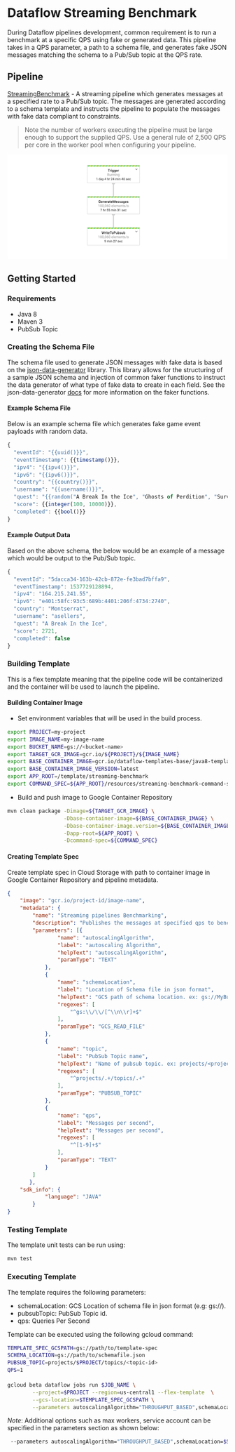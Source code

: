 # Dataflow Streaming Benchmark

During Dataflow pipelines development, common requirement is to run a benchmark at a specific QPS using
fake or generated data. This pipeline takes in a QPS parameter, a path to a schema file, and 
generates fake JSON messages matching the schema to a Pub/Sub topic at the QPS rate.

## Pipeline

[StreamingBenchmark](src/main/java/com/google/cloud/teleport/v2/templates/StreamingBenchmark.java) -
A streaming pipeline which generates messages at a specified rate to a Pub/Sub topic. The messages 
are generated according to a schema template and instructs the pipeline to populate the 
messages with fake data compliant to constraints.

> Note the number of workers executing the pipeline must be large enough to support the supplied 
> QPS. Use a general rule of 2,500 QPS per core in the worker pool when configuring your pipeline.


![Pipeline DAG](img/pipeline-dag.png "Pipeline DAG")

## Getting Started

### Requirements

* Java 8
* Maven 3
* PubSub Topic

### Creating the Schema File
The schema file used to generate JSON messages with fake data is based on the 
[json-data-generator](https://github.com/vincentrussell/json-data-generator) library. This library
allows for the structuring of a sample JSON schema and injection of common faker functions to 
instruct the data generator of what type of fake data to create in each field. See the 
json-data-generator [docs](https://github.com/vincentrussell/json-data-generator) for more 
information on the faker functions.

#### Example Schema File
Below is an example schema file which generates fake game event payloads with random data.

```javascript
{
  "eventId": "{{uuid()}}",
  "eventTimestamp": {{timestamp()}},
  "ipv4": "{{ipv4()}}",
  "ipv6": "{{ipv6()}}",
  "country": "{{country()}}",
  "username": "{{username()}}",
  "quest": "{{random("A Break In the Ice", "Ghosts of Perdition", "Survive the Low Road")}}",
  "score": {{integer(100, 10000)}},
  "completed": {{bool()}}
}
```

#### Example Output Data
Based on the above schema, the below would be an example of a message which would be output to the
Pub/Sub topic.

```javascript
{
  "eventId": "5dacca34-163b-42cb-872e-fe3bad7bffa9",
  "eventTimestamp": 1537729128894,
  "ipv4": "164.215.241.55",
  "ipv6": "e401:58fc:93c5:689b:4401:206f:4734:2740",
  "country": "Montserrat",
  "username": "asellers",
  "quest": "A Break In the Ice",
  "score": 2721,
  "completed": false
}
```
### Building Template
This is a flex template meaning that the pipeline code will be containerized and the container will be used to launch the pipeline.

#### Building Container Image
* Set environment variables that will be used in the build process.

```sh
export PROJECT=my-project
export IMAGE_NAME=my-image-name
export BUCKET_NAME=gs://<bucket-name>
export TARGET_GCR_IMAGE=gcr.io/${PROJECT}/${IMAGE_NAME}
export BASE_CONTAINER_IMAGE=gcr.io/dataflow-templates-base/java8-template-launcher-base
export BASE_CONTAINER_IMAGE_VERSION=latest
export APP_ROOT=/template/streaming-benchmark
export COMMAND_SPEC=${APP_ROOT}/resources/streaming-benchmark-command-spec.json
```
* Build and push image to Google Container Repository

```sh
mvn clean package -Dimage=${TARGET_GCR_IMAGE} \
                  -Dbase-container-image=${BASE_CONTAINER_IMAGE} \
                  -Dbase-container-image.version=${BASE_CONTAINER_IMAGE_VERSION} \
                  -Dapp-root=${APP_ROOT} \
                  -Dcommand-spec=${COMMAND_SPEC}
```

#### Creating Template Spec

Create template spec in Cloud Storage with path to container image in Google Container Repository and pipeline metadata.

```json
{
	"image": "gcr.io/project-id/image-name",
	"metadata": {
		"name": "Streaming pipelines Benchmarking",
		"description": "Publishes the messages at specified qps to benchmark performance of streaming pipelines",
		"parameters": [{
				"name": "autoscalingAlgorithm",
				"label": "autoscaling Algorithm",
				"helpText": "autoscalingAlgorithm",
				"paramType": "TEXT"
			},
			{
				"name": "schemaLocation",
				"label": "Location of Schema file in json format",
				"helpText": "GCS path of schema location. ex: gs://MyBucket/file.json",
				"regexes": [
					"^gs:\\/\\/[^\\n\\r]+$"
				],
				"paramType": "GCS_READ_FILE"
			},
			{
				"name": "topic",
				"label": "PubSub Topic name",
				"helpText": "Name of pubsub topic. ex: projects/<project-id>/topics/<topic-id>",
				"regexes": [
					"^projects/.+/topics/.+"
				],
				"paramType": "PUBSUB_TOPIC"
			},
			{
				"name": "qps",
				"label": "Messages per second",
				"helpText": "Messages per second",
				"regexes": [
					"^[1-9]+$"
				],
				"paramType": "TEXT"
			}
		]
	   },
	"sdk_info": {
			"language": "JAVA"
		}
}
```

### Testing Template

The template unit tests can be run using:

```sh
mvn test
```
### Executing Template
The template requires the following parameters:
* schemaLocation: GCS Location of schema file in json format (e.g: gs://<path-to-schema-location-in-gcs>).
* pubsubTopic: PubSub Topic id.
* qps: Queries Per Second

Template can be executed using the following gcloud command:
```sh
TEMPLATE_SPEC_GCSPATH=gs://path/to/template-spec
SCHEMA_LOCATION=gs://path/to/schemafile.json
PUBSUB_TOPIC=projects/$PROJECT/topics/<topic-id>
QPS=1

gcloud beta dataflow jobs run $JOB_NAME \
        --project=$PROJECT --region=us-central1 --flex-template  \
        --gcs-location=$TEMPLATE_SPEC_GCSPATH \
        --parameters autoscalingAlgorithm="THROUGHPUT_BASED",schemaLocation=$SCHEMA_LOCATION,topic=$PUBSUB_TOPIC,qps=$QPS
```
 *Note*: Additional options such as max workers, service account can be specified in the parameters section as shown below:

 ```sh
  --parameters autoscalingAlgorithm="THROUGHPUT_BASED",schemaLocation=$SCHEMA_LOCATION,topic=$PUBSUB_TOPIC,qps=$QPS,maxNumWorkers=5,serviceAccount=$serviceAccount
```
